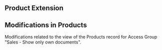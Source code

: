 Product Extension
---------------

Modifications in Products
-------------------------

Modifications related to the view of the Products record for Access Group "Sales - Show
only own documents".
